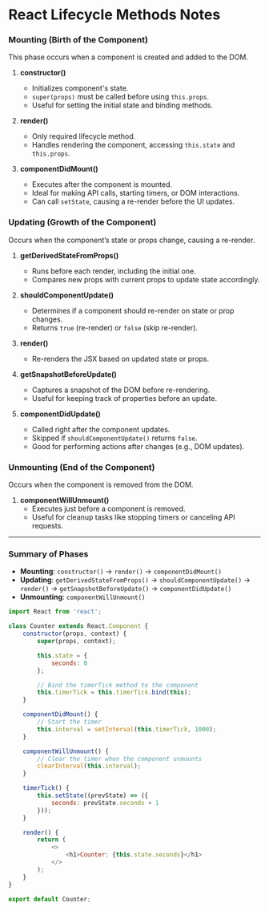 # React Lifecycle Methods Notes

### Mounting (Birth of the Component)
This phase occurs when a component is created and added to the DOM.

1. **constructor()**
   - Initializes component's state.
   - `super(props)` must be called before using `this.props`.
   - Useful for setting the initial state and binding methods.

2. **render()**
   - Only required lifecycle method.
   - Handles rendering the component, accessing `this.state` and `this.props`.

3. **componentDidMount()**
   - Executes after the component is mounted.
   - Ideal for making API calls, starting timers, or DOM interactions.
   - Can call `setState`, causing a re-render before the UI updates.

### Updating (Growth of the Component)
Occurs when the component’s state or props change, causing a re-render.

1. **getDerivedStateFromProps()**
   - Runs before each render, including the initial one.
   - Compares new props with current props to update state accordingly.

2. **shouldComponentUpdate()**
   - Determines if a component should re-render on state or prop changes.
   - Returns `true` (re-render) or `false` (skip re-render).

3. **render()**
   - Re-renders the JSX based on updated state or props.

4. **getSnapshotBeforeUpdate()**
   - Captures a snapshot of the DOM before re-rendering.
   - Useful for keeping track of properties before an update.

5. **componentDidUpdate()**
   - Called right after the component updates.
   - Skipped if `shouldComponentUpdate()` returns `false`.
   - Good for performing actions after changes (e.g., DOM updates).

### Unmounting (End of the Component)
Occurs when the component is removed from the DOM.

1. **componentWillUnmount()**
   - Executes just before a component is removed.
   - Useful for cleanup tasks like stopping timers or canceling API requests.

---

### Summary of Phases

- **Mounting**: `constructor()` → `render()` → `componentDidMount()`
- **Updating**: `getDerivedStateFromProps()` → `shouldComponentUpdate()` → `render()` → `getSnapshotBeforeUpdate()` → `componentDidUpdate()`
- **Unmounting**: `componentWillUnmount()`



```js
import React from 'react';

class Counter extends React.Component {
    constructor(props, context) {
        super(props, context);

        this.state = {
            seconds: 0
        };

        // Bind the timerTick method to the component
        this.timerTick = this.timerTick.bind(this);
    }

    componentDidMount() {
        // Start the timer
        this.interval = setInterval(this.timerTick, 1000);
    }

    componentWillUnmount() {
        // Clear the timer when the component unmounts
        clearInterval(this.interval);
    }

    timerTick() {
        this.setState((prevState) => ({
            seconds: prevState.seconds + 1
        }));
    }

    render() {
        return (
            <>
                <h1>Counter: {this.state.seconds}</h1>
            </>
        );
    }
}

export default Counter;
```
